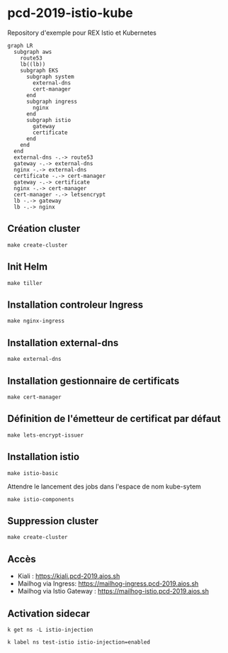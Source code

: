 # pcd-2019-istio-kube

Repository d'exemple pour REX Istio et Kubernetes


```mermaid
graph LR
  subgraph aws
    route53
    lb((lb))
    subgraph EKS
      subgraph system
        external-dns
        cert-manager
      end
      subgraph ingress
        nginx
      end
      subgraph istio
        gateway
        certificate
      end
    end
  end
  external-dns -.-> route53
  gateway -.-> external-dns
  nginx -.-> external-dns
  certificate -.-> cert-manager
  gateway -.-> certificate
  nginx -.-> cert-manager
  cert-manager -.-> letsencrypt
  lb -.-> gateway
  lb -.-> nginx
```

## Création cluster

    make create-cluster

## Init Helm

    make tiller

## Installation controleur Ingress

    make nginx-ingress

## Installation external-dns

    make external-dns

## Installation gestionnaire de certificats

    make cert-manager

## Définition de l'émetteur de certificat par défaut

    make lets-encrypt-issuer

## Installation istio

    make istio-basic

Attendre le lancement des jobs dans l'espace de nom kube-sytem

    make istio-components

## Suppression cluster

    make create-cluster

## Accès

- Kiali : https://kiali.pcd-2019.aios.sh
- Mailhog via Ingress: https://mailhog-ingress.pcd-2019.aios.sh
- Mailhog via Istio Gateway : https://mailhog-istio.pcd-2019.aios.sh

## Activation sidecar

    k get ns -L istio-injection

    k label ns test-istio istio-injection=enabled

